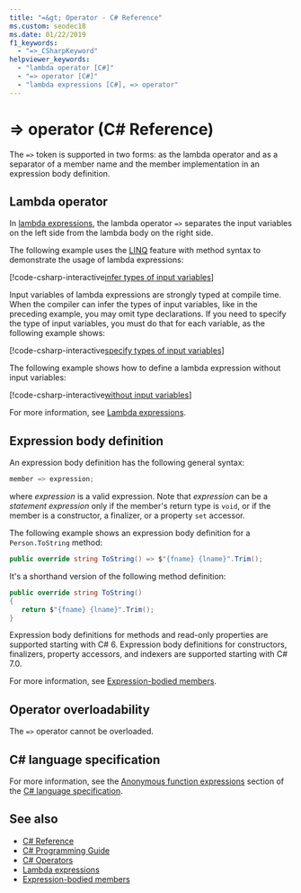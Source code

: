 ```yaml
---
title: "=&gt; Operator - C# Reference"
ms.custom: seodec18
ms.date: 01/22/2019
f1_keywords: 
  - "=>_CSharpKeyword"
helpviewer_keywords: 
  - "lambda operator [C#]"
  - "=> operator [C#]"
  - "lambda expressions [C#], => operator"
---
```

# =&gt; operator (C# Reference)

The `=>` token is supported in two forms: as the lambda operator and as a separator of a member name and the member implementation in an expression body definition.

## Lambda operator

In [lambda expressions](../../programming-guide/statements-expressions-operators/lambda-expressions.md), the lambda operator `=>` separates the input variables on the left side from the lambda body on the right side.

The following example uses the [LINQ](../../programming-guide/concepts/linq/index.md) feature with method syntax to demonstrate the usage of lambda expressions:

[!code-csharp-interactive[infer types of input variables](~/samples/snippets/csharp/language-reference/operators/LambdaOperatorExamples.cs#InferredTypes)]

Input variables of lambda expressions are strongly typed at compile time. When the compiler can infer the types of input variables, like in the preceding example, you may omit type declarations. If you need to specify the type of input variables, you must do that for each variable, as the following example shows:

[!code-csharp-interactive[specify types of input variables](~/samples/snippets/csharp/language-reference/operators/LambdaOperatorExamples.cs#ExplicitTypes)]

The following example shows how to define a lambda expression without input variables:

[!code-csharp-interactive[without input variables](~/samples/snippets/csharp/language-reference/operators/LambdaOperatorExamples.cs#WithoutInput)]

For more information, see [Lambda expressions](../../programming-guide/statements-expressions-operators/lambda-expressions.md).

## Expression body definition

An expression body definition has the following general syntax:

```csharp
member => expression;
```

where *expression* is a valid expression. Note that *expression* can be a *statement expression* only if the member's return type is `void`, or if the member is a constructor, a finalizer, or a property `set` accessor.

The following example shows an expression body definition for a `Person.ToString` method:

```csharp
public override string ToString() => $"{fname} {lname}".Trim();
```

It's a shorthand version of the following method definition:

```csharp
public override string ToString()
{
   return $"{fname} {lname}".Trim();
}
```

Expression body definitions for methods and read-only properties are supported starting with C# 6. Expression body definitions for constructors, finalizers, property accessors, and indexers are supported starting with C# 7.0.

For more information, see [Expression-bodied members](../../programming-guide/statements-expressions-operators/expression-bodied-members.md).

## Operator overloadability

The `=>` operator cannot be overloaded.

## C# language specification

For more information, see the [Anonymous function expressions](~/_csharplang/spec/expressions.md#anonymous-function-expressions) section of the [C# language specification](../language-specification/index.md).

## See also

- [C# Reference](../index.md)
- [C# Programming Guide](../../programming-guide/index.md)
- [C# Operators](index.md)
- [Lambda expressions](../../programming-guide/statements-expressions-operators/lambda-expressions.md)
- [Expression-bodied members](../../programming-guide/statements-expressions-operators/expression-bodied-members.md)
